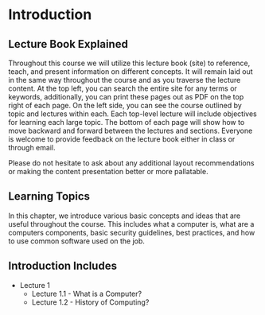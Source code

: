 # Introduction

## Lecture Book Explained
Throughout this course we will utilize this lecture book (site) to reference, teach, and present information on different concepts. It will remain laid out in the same way throughout the course and as you traverse the lecture content. At the top left, you can search the entire site for any terms or keywords, additionally, you can print these pages out as PDF on the top right of each page.
On the left side, you can see the course outlined by topic and lectures within each. Each top-level lecture will include objectives for learning each large topic. The bottom of each page will show how to move backward and forward between the lectures and sections. Everyone is welcome to provide feedback on the lecture book either in class or through email.

Please do not hesitate to ask about any additional layout recommendations or making the content presentation better or more pallatable.

## Learning Topics

In this chapter, we introduce various basic concepts and ideas that are useful throughout the course. This includes what a computer is, what are a computers components, basic security guidelines, best practices, and how to use common software used on the job.

## Introduction Includes
+ Lecture 1
  + Lecture 1.1 - What is a Computer?
  + Lecture 1.2 - History of Computing?
